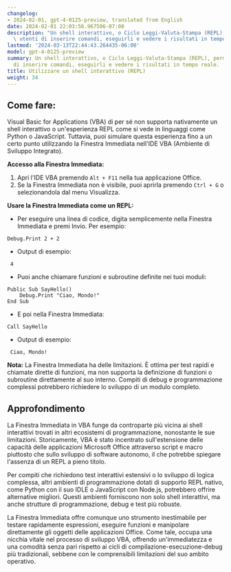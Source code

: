 ```yaml
---
changelog:
- 2024-02-01, gpt-4-0125-preview, translated from English
date: 2024-02-01 22:03:56.967506-07:00
description: "Un shell interattivo, o Ciclo Leggi-Valuta-Stampa (REPL), permette agli\
  \ utenti di inserire comandi, eseguirli e vedere i risultati in tempo reale. I\u2026"
lastmod: '2024-03-13T22:44:43.264435-06:00'
model: gpt-4-0125-preview
summary: Un shell interattivo, o Ciclo Leggi-Valuta-Stampa (REPL), permette agli utenti
  di inserire comandi, eseguirli e vedere i risultati in tempo reale.
title: Utilizzare un shell interattivo (REPL)
weight: 34
---
```


## Come fare:
Visual Basic for Applications (VBA) di per sé non supporta nativamente un shell interattivo o un'esperienza REPL come si vede in linguaggi come Python o JavaScript. Tuttavia, puoi simulare questa esperienza fino a un certo punto utilizzando la Finestra Immediata nell'IDE VBA (Ambiente di Sviluppo Integrato).

**Accesso alla Finestra Immediata:**
1. Apri l'IDE VBA premendo `Alt + F11` nella tua applicazione Office.
2. Se la Finestra Immediata non è visibile, puoi aprirla premendo `Ctrl + G` o selezionandola dal menu Visualizza.

**Usare la Finestra Immediata come un REPL:**
- Per eseguire una linea di codice, digita semplicemente nella Finestra Immediata e premi Invio. Per esempio:

```basic
Debug.Print 2 + 2
```

- Output di esempio:
```
 4
```

- Puoi anche chiamare funzioni e subroutine definite nei tuoi moduli:

```basic
Public Sub SayHello()
    Debug.Print "Ciao, Mondo!"
End Sub
```

- E poi nella Finestra Immediata:
```basic
Call SayHello
```

- Output di esempio:
```
 Ciao, Mondo!
```

**Nota:** La Finestra Immediata ha delle limitazioni. È ottima per test rapidi e chiamate dirette di funzioni, ma non supporta la definizione di funzioni o subroutine direttamente al suo interno. Compiti di debug e programmazione complessi potrebbero richiedere lo sviluppo di un modulo completo.

## Approfondimento
La Finestra Immediata in VBA funge da controparte più vicina ai shell interattivi trovati in altri ecosistemi di programmazione, nonostante le sue limitazioni. Storicamente, VBA è stato incentrato sull'estensione delle capacità delle applicazioni Microsoft Office attraverso script e macro piuttosto che sullo sviluppo di software autonomo, il che potrebbe spiegare l'assenza di un REPL a pieno titolo.

Per compiti che richiedono test interattivi estensivi o lo sviluppo di logica complessa, altri ambienti di programmazione dotati di supporto REPL nativo, come Python con il suo IDLE o JavaScript con Node.js, potrebbero offrire alternative migliori. Questi ambienti forniscono non solo shell interattivi, ma anche strutture di programmazione, debug e test più robuste.

La Finestra Immediata offre comunque uno strumento inestimabile per testare rapidamente espressioni, eseguire funzioni e manipolare direttamente gli oggetti delle applicazioni Office. Come tale, occupa una nicchia vitale nel processo di sviluppo VBA, offrendo un'immediatezza e una comodità senza pari rispetto ai cicli di compilazione-esecuzione-debug più tradizionali, sebbene con le comprensibili limitazioni del suo ambito operativo.
